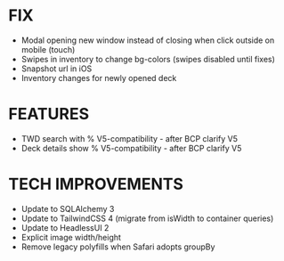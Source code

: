 # FIX
- Modal opening new window instead of closing when click outside on mobile (touch)
- Swipes in inventory to change bg-colors (swipes disabled until fixes)
- Snapshot url in iOS
- Inventory changes for newly opened deck

# FEATURES
- TWD search with % V5-compatibility - after BCP clarify V5
- Deck details show % V5-compatibility - after BCP clarify V5

# TECH IMPROVEMENTS
- Update to SQLAlchemy 3
- Update to TailwindCSS 4 (migrate from isWidth to container queries)
- Update to HeadlessUI 2
- Explicit image width/height
- Remove legacy polyfills when Safari adopts groupBy
